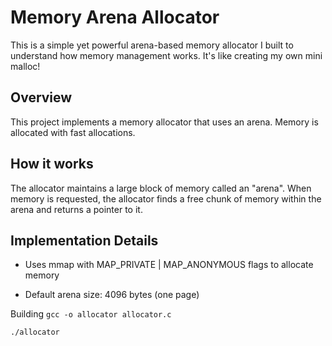 # Memory Arena Allocator
This is a simple yet powerful arena-based memory allocator I built to understand how memory management works. It's like creating my own mini malloc!

## Overview
This project implements a memory allocator that uses an arena. Memory is allocated with fast allocations.

## How it works
The allocator maintains a large block of memory called an "arena". When memory is requested, the allocator finds a free chunk of memory within the arena and returns a pointer to it.

## Implementation Details
- Uses mmap with MAP_PRIVATE | MAP_ANONYMOUS flags to allocate memory

- Default arena size: 4096 bytes (one page)

Building
```gcc -o allocator allocator.c```

```./allocator```
